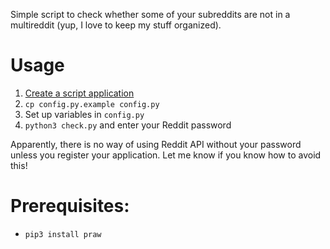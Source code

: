 Simple script to check whether some of your subreddits are not in a multireddit (yup, I love to keep my stuff organized).

# Usage

1. [Create a script application](https://praw.readthedocs.io/en/latest/getting_started/authentication.html#script-application)
2. `cp config.py.example config.py`
3. Set up variables in `config.py`
4. `python3 check.py` and enter your Reddit password

Apparently, there is no way of using Reddit API without your password unless you register your application. Let me know if you know how to avoid this!

# Prerequisites:
*  `pip3 install praw`